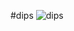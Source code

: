 #dips
![dips](https://user-images.githubusercontent.com/117619684/207115691-0824ace2-5e9c-4ddf-ac62-5aea668a2e74.jpg)
